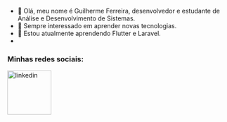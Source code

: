 - 👋 Olá, meu nome é Guilherme Ferreira, desenvolvedor e estudante de Análise e Desenvolvimento de Sistemas.
- 👀 Sempre interessado em aprender novas tecnologias.
- 🌱 Estou atualmente aprendendo Flutter e Laravel.
- 
### Minhas redes sociais:

[<img alt="linkedin" width="100px" src="https://logodownload.org/wp-content/uploads/2019/03/linkedIn-logo-0.png">][linkedin]


[linkedin]: https://www.linkedin.com/in/guilherme-ferreira-a2735b18b/
